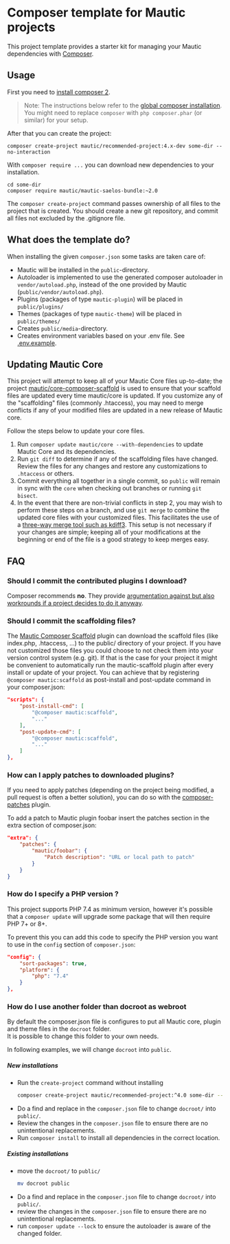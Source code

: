 # Composer template for Mautic projects

This project template provides a starter kit for managing your Mautic
dependencies with [Composer](https://getcomposer.org/).

## Usage

First you need to [install composer 2](https://getcomposer.org/doc/00-intro.md#installation-linux-unix-osx).

> Note: The instructions below refer to the [global composer installation](https://getcomposer.org/doc/00-intro.md#globally).
You might need to replace `composer` with `php composer.phar` (or similar)
for your setup.

After that you can create the project:

```
composer create-project mautic/recommended-project:4.x-dev some-dir --no-interaction
```

With `composer require ...` you can download new dependencies to your
installation.

```
cd some-dir
composer require mautic/mautic-saelos-bundle:~2.0
```

The `composer create-project` command passes ownership of all files to the
project that is created. You should create a new git repository, and commit
all files not excluded by the .gitignore file.

## What does the template do?

When installing the given `composer.json` some tasks are taken care of:

* Mautic will be installed in the `public`-directory.
* Autoloader is implemented to use the generated composer autoloader in `vendor/autoload.php`,
  instead of the one provided by Mautic (`public/vendor/autoload.php`).
* Plugins (packages of type `mautic-plugin`) will be placed in `public/plugins/`
* Themes (packages of type `mautic-theme`) will be placed in `public/themes/`
* Creates `public/media`-directory.
* Creates environment variables based on your .env file. See [.env.example](.env.example).

## Updating Mautic Core

This project will attempt to keep all of your Mautic Core files up-to-date; the
project [mautic/core-composer-scaffold](https://github.com/mautic/core-composer-scaffold)
is used to ensure that your scaffold files are updated every time mautic/core is
updated. If you customize any of the "scaffolding" files (commonly .htaccess),
you may need to merge conflicts if any of your modified files are updated in a
new release of Mautic core.

Follow the steps below to update your core files.

1. Run `composer update mautic/core --with-dependencies` to update Mautic Core and its dependencies.
2. Run `git diff` to determine if any of the scaffolding files have changed.
   Review the files for any changes and restore any customizations to
  `.htaccess` or others.
1. Commit everything all together in a single commit, so `public` will remain in
   sync with the `core` when checking out branches or running `git bisect`.
1. In the event that there are non-trivial conflicts in step 2, you may wish
   to perform these steps on a branch, and use `git merge` to combine the
   updated core files with your customized files. This facilitates the use
   of a [three-way merge tool such as kdiff3](http://www.gitshah.com/2010/12/how-to-setup-kdiff-as-diff-tool-for-git.html). This setup is not necessary if your changes are simple;
   keeping all of your modifications at the beginning or end of the file is a
   good strategy to keep merges easy.

## FAQ

### Should I commit the contributed plugins I download?

Composer recommends **no**. They provide [argumentation against but also
workrounds if a project decides to do it anyway](https://getcomposer.org/doc/faqs/should-i-commit-the-dependencies-in-my-vendor-directory.md).

### Should I commit the scaffolding files?

The [Mautic Composer Scaffold](https://github.com/mautic/core-composer-scaffold) plugin can download the scaffold files (like
index.php, .htaccess, …) to the public/ directory of your project. If you have not customized those files you could choose
to not check them into your version control system (e.g. git). If that is the case for your project it might be
convenient to automatically run the mautic-scaffold plugin after every install or update of your project. You can
achieve that by registering `@composer mautic:scaffold` as post-install and post-update command in your composer.json:

```json
"scripts": {
    "post-install-cmd": [
        "@composer mautic:scaffold",
        "..."
    ],
    "post-update-cmd": [
        "@composer mautic:scaffold",
        "..."
    ]
},
```
### How can I apply patches to downloaded plugins?

If you need to apply patches (depending on the project being modified, a pull
request is often a better solution), you can do so with the
[composer-patches](https://github.com/cweagans/composer-patches) plugin.

To add a patch to Mautic plugin foobar insert the patches section in the extra
section of composer.json:
```json
"extra": {
    "patches": {
        "mautic/foobar": {
            "Patch description": "URL or local path to patch"
        }
    }
}
```

### How do I specify a PHP version ?

This project supports PHP 7.4 as minimum version, however it's possible that a `composer update` will upgrade some package that will then require PHP 7+ or 8+.

To prevent this you can add this code to specify the PHP version you want to use in the `config` section of `composer.json`:
```json
"config": {
    "sort-packages": true,
    "platform": {
        "php": "7.4"
    }
},
```

### How do I use another folder than docroot as webroot

By default the composer.json file is configures to put all Mautic core, plugin and theme files in the `docroot` folder.  
It is possible to change this folder to your own needs.

In following examples, we will change `docroot` into `public`.

##### New installations

* Run the `create-project` command without installing  
  ```bash
  composer create-project mautic/recommended-project:^4.0 some-dir --no-interaction --no-install
  ```
* Do a find and replace in the `composer.json` file to change `docroot/` into `public/`.
* Review the changes in the `composer.json` file to ensure there are no unintentional replacements.
* Run `composer install` to install all dependencies in the correct location.

##### Existing installations

* move the `docroot/` to `public/`
  ```bash
  mv docroot public
  ```
* Do a find and replace in the `composer.json` file to change `docroot/` into `public/`.
* review the changes in the `composer.json` file to ensure there are no unintentional replacements.
* run `composer update --lock` to ensure the autoloader is aware of the changed folder.
